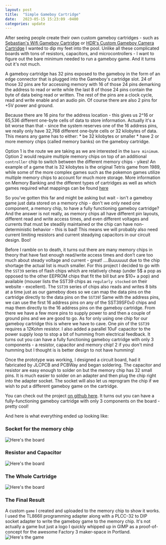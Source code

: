 ```yaml
---
layout: post
title:  "Simple Gameboy Cartridge"
date:   2023-05-15 15:23:09 -0400
categories: update
---
```

After seeing people create their own custom gameboy cartridges - such as [Sebastian's Wifi Gameboy Cartridge](https://there.oughta.be/a/wifi-game-boy-cartridge) or [HDR's Custom Gameboy Camera Cartridge](https://github.com/HDR/Gameboy-Camera-Flashcart) I wanted to dip my feet into the pool. Unlike all these complicated boards with tons of resistors, capacitors, and microcontrollers - I want to figure out the bare minimum needed to run a gameboy game. And it turns out it's not much.

A gameboy cartridge has 32 pins exposed to the gameboy in the form of an edge connector that is plugged into the Gameboy's cartridge slot. 24 of those 32 pins are for accessing memory with 16 of those 24 pins demarking the address to read or write while the last 8 of those 24 pins contain the byte of data being read or written. The rest of the pins are a clock cycle, read and write enable and an audio pin. Of course there are also 2 pins for +5V power and ground.

Because there are 16 pins for the address location - this gives us 2^16 or 65,536 different one-byte cells of data to store information. Actually it's a bit worse than that - since the system reserves one of the 16 address pins, we really only have 32,768 different one-byte cells or 32 kilobytes of data. This means any game has to either:
    * be 32 kilobytes or smaller
    * have 2 or more memory chips (called memory banks) on the gameboy cartridge.

Option 1 is the route we are taking as we are interested in the `bare minimum`. Option 2 would require multiple memory chips on top of an additional `controller` chip to switch between the different memory chips - yikes! An example of a game that is 32 kilobytes is the original Tetris game from 1989, while some of the more complex games such as the pokemon games utilize multiple memory chips to account for much more storage. More information on Memory Banking and the different types of cartridges as well as which games required what mappings can be found [here](https://gbdev.gg8.se/wiki/articles/Memory_Bank_Controllers)

So you've gotten this far and might be asking but wait - isn't a gameboy game just data stored on a memory chip - don't we only need one component, a memory chip, to have a fully functioning gameboy cartridge? And the answer is not really, as memory chips all have different pin layouts, different read and write access times, and even different voltages and currents that must be steadily maintained or the chip can have non-deterministic behavior - this is bad! This means we will probably also need current limiting resistors and current steadying capacitors in our circuit design. Boo!

Before I ramble on to death, it turns out there are many memory chips in theory that have fast enough read/write access times and don't care too much about steady voltage and current - great! ....Buuuuuut due to the chip shortage the actual list is much smaller. For this project I decided to go with the `SST39` series of flash chips which are relatively cheap (under 5$ a pop as opposed to the other EEPROM chips that fit the bill but are $10+ a pop) and available (mouser lists the SST39 chips as `regularly stocked` on their website - excellent). The `SST39` series of chips also reads and writes 8 bits at a time just as our gameboy does so we can map the data pins on the cartridge directly to the data pins on the `SST39`! Same with the address pins, we can use the first 16 address pins on any of the SST39SF0`x`0 chips and map them directly to the 16 address pins on the gameboy cartridge. From there we have a few more pins to supply power to and then a couple of ground pins and we are good to go. As for only using one chip for our gameboy cartridge this is where we have to cave. One pin of the `SST39` requires a 12Kohm resistor. I also added a parallel 10uF capacitor to the power supply loop to stop a bit of humming from electrical feedback. It turns out you can have a fully functioning gameboy cartridge with only 3 components - a resistor, capacitor and memory chip! 2 if you don't mind humming but I thought is is better design to not have humming!

Once the prototype was working, I designed a circuit board, had it fabricated by JLCPCB and PCBWay and began soldering. The capacitor and resistor are easy enough to solder on but the memory chip has 32 small pins. It is much easier to solder on an adapter and then plug the chip right into the adapter socket. The socket will also let us reprogram the chip if we wish to put a different gameboy game on the cartridge.

You can check out the project [on github here](https://github.com/isaacflaum/flashable-dmg-cartridge). It turns out you can have a fully-functioning gameboy cartridge with only 3 components on the board - pretty cool!

And here is what everything ended up looking like:

### Socket for the memory chip
![Here's the board](/images/simple-cartridge/icsocket.webp)

### Resistor and Capacitor
![Here's the board](/images/simple-cartridge/passives.webp)

### The Whole Cartridge
![Here's the board](/images/simple-cartridge/cartridge.webp)

### The Final Result
A custom `game` I created and uploaded to the memory chip to show it works. I used the TL866II programming adapter along with a PLCC-32 to DIP socket adapter to write the gameboy game to the memory chip. It's not actually a game but just a logo I quickly whipped up in GIMP as a proof-of-concept for the awesome Factory 3 maker-space in Portland.
![Here's the game](/images/simple-cartridge/finalresult.webp)